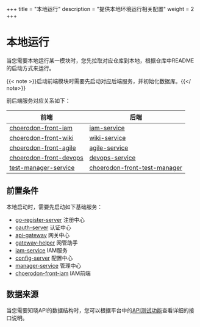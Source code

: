 +++
title = "本地运行"
description = "提供本地环境运行相关配置"
weight = 2
+++

# 本地运行

当您需要本地运行某一模块时，您先拉取对应仓库到本地，根据仓库中README的启动方式来运行。

{{< note >}}启动前端模块时需要先启动对应后端服务，并初始化数据库。{{</ note>}}

前后端服务对应关系如下：

|前端|后端|
|---|---|
|[choerodon-front-iam](https://github.com/choerodon/choerodon-front-iam)|[iam-service](https://github.com/choerodon/iam-service)|
|[choerodon-front-wiki](https://github.com/choerodon/choerodon-front-wiki)|[wiki-service](https://github.com/choerodon/wiki-service)|
|[choerodon-front-agile](https://github.com/choerodon/choerodon-front-agile)|[agile-service](https://github.com/choerodon/agile-service)|
|[choerodon-front-devops](https://github.com/choerodon/choerodon-front-devops)|[devops-service](https://github.com/choerodon/devops-service)|
|[test-manager-service](https://github.com/choerodon/test-manager-service)|[choerodon-front-test-manager](https://github.com/choerodon/choerodon-front-test-manager)|

## 前置条件

本地启动时，需要先启动如下基础服务：

- [go-register-server](https://github.com/choerodon/go-register-server) 注册中心
- [oauth-server](https://github.com/choerodon/oauth-server) 认证中心
- [api-gateway](https://github.com/choerodon/api-gateway) 网关中心
- [gateway-helper](https://github.com/choerodon/gateway-helper) 网管助手
- [iam-service](https://github.com/choerodon/iam-service) IAM服务
- [config-server](https://github.com/choerodon/config-server) 配置中心
- [manager-service](https://github.com/choerodon/manager-service) 管理中心
- [choerodon-front-iam](https://github.com/choerodon/choerodon-front-iam) IAM前端

## 数据来源

当您需要知晓API的数据结构时，您可以根据平台中的[API测试功能](../../../user-guide/manager-guide/system-configuration/api/)查看详细的接口说明。